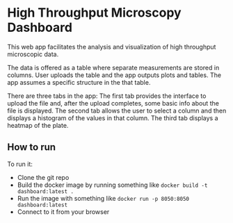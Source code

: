 # High Throughput Microscopy Dashboard

This web app facilitates the analysis and visualization of high throughput microscopic data. 

The data is offered as a table where separate measurements are stored in columns. User uploads the table and the app outputs plots and tables. The app assumes a specific structure in the that table.  

There are three tabs in the app: The first tab provides the interface to upload the file and, after the upload completes, some basic info about the file is displayed. The second tab allows the user to select a column and then displays a histogram of the values in that column. The third tab displays a heatmap of the plate.

## How to run
To run it:
* Clone the git repo
* Build the docker image by running something like `docker build -t dashboard:latest .`
* Run the image with something like `docker run -p 8050:8050 dashboard:latest `
* Connect to it from your browser
